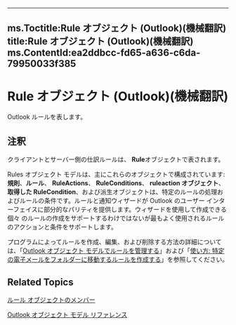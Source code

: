 

---
ms.Toctitle:Rule オブジェクト (Outlook)(機械翻訳)
title:Rule オブジェクト (Outlook)(機械翻訳)
ms.ContentId:ea2ddbcc-fd65-a636-c6da-79950033f385
---
# Rule オブジェクト (Outlook)(機械翻訳)




Outlook ルールを表します。

## 注釈
クライアントとサーバー側の仕訳ルールは、 **Rule**オブジェクトで表されます。



Rules オブジェクト モデルは、主にこれらのオブジェクトで構成されています:**規則**、**ルール**、 **RuleActions**、 **RuleConditions**、 **ruleaction オブジェクト**、**取得した RuleCondition**、および派生オブジェクトは、特定のルールの処理およびルールの条件です。ルールと通知ウィザードが Outlook のユーザー インターフェイスに部分的なパリティを提供します。ウィザードを使用して作成できる個々 のルールの作成をサポートするわけではないが最もよく使用されるルールのアクションと条件をサポートします。



プログラムによってルールを作成、編集、および削除する方法の詳細については、「[Outlook オブジェクト モデルでルールを管理する](05ddd643-e9bd-a37d-b680-b8519960a5f6)」および「[使い方: 特定の電子メールをフォルダーに移動するルールを作成する](e72fa307-8224-c2d2-1318-a18cd8e9f22f.md)」を参照してください。



## Related Topics

[ルール オブジェクトのメンバー](29a5f487-dbcc-7312-c8ba-a05199ce8513.md)

[Outlook オブジェクト モデル リファレンス](73221b13-d8d8-99b8-3394-b95dbbfd5ddc.md)




